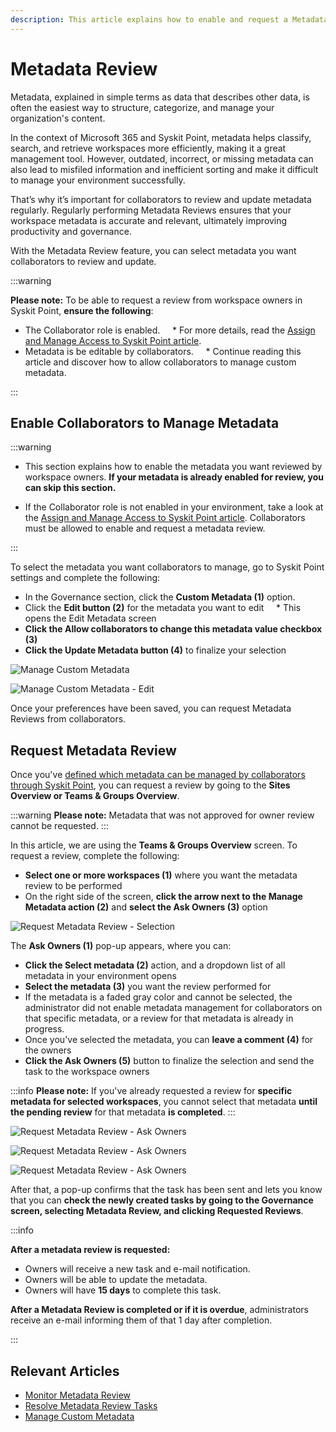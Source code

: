 ```yaml
---
description: This article explains how to enable and request a Metadata Review. 
---
```


# Metadata Review 

Metadata, explained in simple terms as data that describes other data, is often the easiest way to structure, categorize, and manage your organization's content. 

In the context of Microsoft 365 and Syskit Point, metadata helps classify, search, and retrieve workspaces more efficiently, making it a great management tool. However, outdated, incorrect, or missing metadata can also lead to misfiled information and inefficient sorting and make it difficult to manage your environment successfully. 

That’s why it’s important for collaborators to review and update metadata regularly. Regularly performing Metadata Reviews ensures that your workspace metadata is accurate and relevant, ultimately improving productivity and governance.

With the Metadata Review feature, you can select metadata you want collaborators to review and update. 

:::warning

**Please note:** To be able to request a review from workspace owners in Syskit Point, **ensure the following**:
* The Collaborator role is enabled. 
    * For more details, read the [Assign and Manage Access to Syskit Point article](../../configuration/enable-role-based-access.md#syskit-point-collaborators).
* Metadata is be editable by collaborators. 
    * Continue reading this article and discover how to allow collaborators to manage custom metadata.

:::

## Enable Collaborators to Manage Metadata

:::warning
* This section explains how to enable the metadata you want reviewed by workspace owners. **If your metadata is already enabled for review, you can skip this section.**

* If the Collaborator role is not enabled in your environment, take a look at the [Assign and Manage Access to Syskit Point article](../../configuration/enable-role-based-access.md#syskit-point-collaborators). Collaborators must be allowed to enable and request a metadata review.  

:::


To select the metadata you want collaborators to manage, go to Syskit Point settings and complete the following:

* In the Governance section, click the **Custom Metadata (1)** option. 
* Click the **Edit button (2)** for the metadata you want to edit
    * This opens the Edit Metadata screen
* **Click the Allow collaborators to change this metadata value checkbox (3)**
* **Click the Update Metadata button (4)** to finalize your selection 

![Manage Custom Metadata](../../../static/img/manage-metadata-review-custom.png)

![Manage Custom Metadata - Edit](../../../static/img/manage-metadata-review-edit.png)

Once your preferences have been saved, you can request Metadata Reviews from collaborators.


## Request Metadata Review

Once you've [defined which metadata can be managed by collaborators through Syskit Point](#enable-collaborators-to-manage-metadata), you can request a review by going to the **Sites Overview or Teams & Groups Overview**. 

:::warning
**Please note:** Metadata that was not approved for owner review cannot be requested.
:::

In this article, we are using the **Teams & Groups Overview** screen. To request a review, complete the following:

* **Select one or more workspaces (1)** where you want the metadata review to be performed
* On the right side of the screen, **click the arrow next to the Manage Metadata action (2)** and **select the Ask Owners (3)** option

![Request Metadata Review - Selection](../../../static/img/request-metadata-review-selection.png)

The **Ask Owners (1)** pop-up appears, where you can:

* **Click the Select metadata (2)** action, and a dropdown list of all metadata in your environment opens
* **Select the metadata (3)** you want the review performed for
 * If the metadata is a faded gray color and cannot be selected, the administrator did not enable metadata management for collaborators on that specific metadata, or a review for that metadata is already in progress.
* Once you've selected the metadata, you can **leave a comment (4)** for the owners 
* **Click the Ask Owners (5)** button to finalize the selection and send the task to the workspace owners

:::info
**Please note:** If you've already requested a review for **specific metadata for selected workspaces**, you cannot select that metadata **until the pending review** for that metadata **is completed**.
:::

![Request Metadata Review - Ask Owners](../../../static/img/request-metadata-review-ask-owners-1.png)

![Request Metadata Review - Ask Owners](../../../static/img/request-metadata-review-ask-owners-2.png)

![Request Metadata Review - Ask Owners](../../../static/img/request-metadata-review-ask-owners-3.png)

After that, a pop-up confirms that the task has been sent and lets you know that you can **check the newly created tasks by going to the Governance screen, selecting Metadata Review, and clicking Requested Reviews**. 

:::info

**After a metadata review is requested:**
* Owners will receive a new task and e-mail notification.
* Owners will be able to update the metadata.
* Owners will have **15 days** to complete this task.

**After a Metadata Review is completed or if it is overdue**, administrators receive an e-mail informing them of that 1 day after completion.

:::

## Relevant Articles 

* [Monitor Metadata Review](monitor-metadata-review.md)
* [Resolve Metadata Review Tasks](../../point-collaborators/resolve-governance-tasks/metadata-review.md)
* [Manage Custom Metadata](manage-custom-metadata.md)